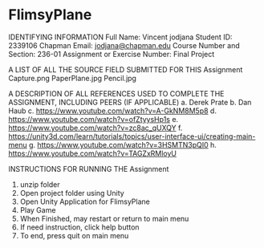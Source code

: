# FlimsyPlane
IDENTIFYING INFORMATION
Full Name: Vincent jodjana
Student ID: 2339106
Chapman Email: jodjana@chapman.edu
Course Number and Section: 236-01
Assignment or Exercise Number: Final Project

A LIST OF ALL THE SOURCE FIELD SUBMITTED FOR THIS Assignment
Capture.png
PaperPlane.jpg
Pencil.jpg

A DESCRIPTION OF ALL REFERENCES USED TO COMPLETE THE ASSIGNMENT, INCLUDING PEERS (IF APPLICABLE)
a. Derek Prate
b. Dan Haub
c. https://www.youtube.com/watch?v=A-GkNM8M5p8
d. https://www.youtube.com/watch?v=ofZtyysHp1s
e. https://www.youtube.com/watch?v=zc8ac_qUXQY
f. https://unity3d.com/learn/tutorials/topics/user-interface-ui/creating-main-menu
g. https://www.youtube.com/watch?v=3HSMTN3pQI0
h. https://www.youtube.com/watch?v=TAGZxRMloyU

INSTRUCTIONS FOR RUNNING THE Assignment
1. unzip folder
2. Open project folder using Unity
3. Open Unity Application for FlimsyPlane
4. Play Game
5. When Finished, may restart or return to main menu
6. If need instruction, click help button
7. To end, press quit on main menu
